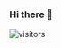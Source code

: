 ### Hi there 👋
![visitors](https://visitor-badge.glitch.me/badge?page_id=Aicirou.Aicirou&left_color=green&right_color=red)
<!-- 
- 🔭 I’m currently working on ...
- 🌱 I’m currently learning ...
- 👯 I’m looking to collaborate on ...
- 🤔 I’m looking for help with ...
- 💬 Ask me about ...
- 📫 How to reach me: ...
- 😄 Pronouns: ...
- ⚡ Fun fact: ...
 -->
